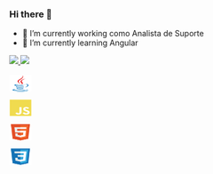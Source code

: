 ### Hi there 👋
- 🔭 I’m currently working  como Analista de Suporte
- 🌱 I’m currently learning  Angular

 <div>
  <a href="https://github.com/antoniiux">
  <img height="180em" src="https://github-readme-stats.vercel.app/api?username=antoniiux&show_icons=true&theme=dark&include_all_commits=true&count_private=true"/>
  <img height="180em" src="https://github-readme-stats.vercel.app/api/top-langs/?username=antoniiux&layout=compact&langs_count=7&theme=dark"/>
</div>
<div style="display: inline_block"><br>
  <img align="center" alt="ant-CSS" height="30" width="40" src="https://raw.githubusercontent.com/devicons/devicon/master/icons/java/java-original.svg"><p><p>
  <img align="center" alt="ant-Js" height="30" width="40" src="https://raw.githubusercontent.com/devicons/devicon/master/icons/javascript/javascript-plain.svg"><p>
  <img align="center" alt="ant-HTML" height="30" width="40" src="https://raw.githubusercontent.com/devicons/devicon/master/icons/html5/html5-original.svg"><p>
  <img align="center" alt="ant-CSS" height="30" width="40" src="https://raw.githubusercontent.com/devicons/devicon/master/icons/css3/css3-original.svg">
</div>
